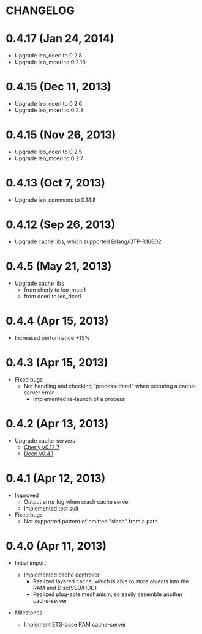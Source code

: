 CHANGELOG
=========

0.4.17 (Jan 24, 2014)
=====================

* Upgrade leo_dcerl to 0.2.8
* Upgrade leo_mcerl to 0.2.10

0.4.15 (Dec 11, 2013)
=====================

* Upgrade leo_dcerl to 0.2.6
* Upgrade leo_mcerl to 0.2.8


0.4.15 (Nov 26, 2013)
=====================

* Upgrade leo_dcerl to 0.2.5
* Upgrade leo_mcerl to 0.2.7


0.4.13 (Oct 7, 2013)
=====================

* Upgrade leo_commons to 0.14.8


0.4.12 (Sep 26, 2013)
=====================

* Upgrade cache libs, which supported Erlang/OTP-R16B02


0.4.5 (May 21, 2013)
=====================

* Upgrade cache libs
    * from cherly to leo_mcerl
    * from dcerl to leo_dcerl


0.4.4 (Apr 15, 2013)
=====================

* Increased performance +15%


0.4.3 (Apr 15, 2013)
=====================

* Fixed bugs
    * Not handling and checking "process-dead" when occuring a cache-server error
        * Implemented re-launch of a process


0.4.2 (Apr 13, 2013)
=====================

* Upgrade cache-servers
    * [Cherly v0.12.7](https://github.com/leo-project/cherly)
    * [Dcerl v0.4.1](https://github.com/leo-project/dcerl)


0.4.1 (Apr 12, 2013)
=====================

* Improved
    * Output error log when crach cache server
    * Implemented test suit
* Fixed bugs
    * Not supported pattern of omitted "slash" from a path


0.4.0 (Apr 11, 2013)
=====================

* Initial import
    * Implemented cache controller
        * Realized layered cache, which is able to store objects into the RAM and Disc(SSD/HDD)
        * Realized plug-able mechanism, so easily assemble another cache-server

* Milestones
    * Implement ETS-base RAM cache-server

